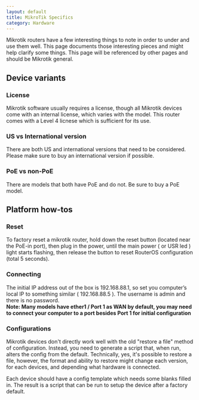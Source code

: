 ```yaml
---
layout: default
title: MikroTik Specifics
category: Hardware
---
```


Mikrotik routers have a few interesting things to note in order to under and use them well. This page documents those interesting pieces and might help clarify some things.
This page will be referenced by other pages and should be Mikrotik general.

## Device variants

### License

Mikrotik software usually requires a license, though all Mikrotik devices come with an internal license, which varies with the model.
This router comes with a Level 4 licnese which is sufficient for its use.

### US vs International version

There are both US and international versions that need to be considered. Please make sure to buy an international version if possible.

### PoE vs non-PoE

There are models that both have PoE and do not. Be sure to buy a PoE model.

## Platform how-tos

### Reset

To factory reset a mikrotik router, hold down the reset button (located near the PoE-in port), then plug in the power, until the main power ( or USR led ) light starts flashing, then release the button to reset RouterOS configuration (total 5 seconds).

### Connecting

The initial IP address out of the box is 192.168.88.1, so set you computer’s local IP to something similar ( 192.168.88.5 ). The username is admin and there is no password.  
__Note: Many models have ether1 / Port 1 as WAN by default, you may need to connect your computer to a port besides Port 1 for initial configuration__

### Configurations

Mikrotik devices don't directly work well with the old "restore a file" method of configuration. Instead, you need to generate a script that, when run, alters the config from the default. Technically, yes, it's possible to restore a file, however, the format and ability to restore might change each version, for each devices, and depending what hardware is connected.

Each device should have a config template which needs some blanks filled in. The result is a script that can be run to setup the device after a factory default.
